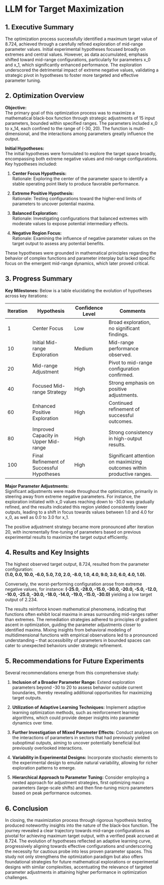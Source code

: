 # LLM for Target Maximization 

## 1. Executive Summary
The optimization process successfully identified a maximum target value of 8.724, achieved through a carefully refined exploration of mid-range parameter values. Initial experimental hypotheses focused broadly on extremes and central values. However, as data accumulated, emphasis shifted toward mid-range configurations, particularly for parameters x_0 and x_1, which significantly enhanced performance. The exploration underscored the detrimental impact of extreme negative values, validating a strategic pivot in hypotheses to foster more targeted and effective parameter tuning.

## 2. Optimization Overview

**Objective:**  
The primary goal of this optimization process was to maximize a mathematical black-box function through strategic adjustments of 15 input parameters, bounded within specified ranges. The parameters included x_0 to x_14, each confined to the range of (-30, 20). The function is multi-dimensional, and the interactions among parameters greatly influence the output.

**Initial Hypotheses:**  
The initial hypotheses were formulated to explore the target space broadly, encompassing both extreme negative values and mid-range configurations. Key hypotheses included:

1. **Center Focus Hypothesis:**  
   Rationale: Exploring the center of the parameter space to identify a stable operating point likely to produce favorable performance.
   
2. **Extreme Positive Hypothesis:**   
   Rationale: Testing configurations toward the higher-end limits of parameters to uncover potential maxima.

3. **Balanced Exploration:**  
   Rationale: Investigating configurations that balanced extremes with moderate values to expose potential intermediary effects.

4. **Negative Region Focus:**  
   Rationale: Examining the influence of negative parameter values on the target output to assess any potential benefits.

These hypotheses were grounded in mathematical principles regarding the behavior of complex functions and parameter interplay but lacked specific focus on the emergent mid-range dynamics, which later proved critical.

## 3. Progress Summary

**Key Milestones:**
Below is a table elucidating the evolution of hypotheses across key iterations:

| Iteration | Hypothesis                              | Confidence Level | Comments                                    |
|-----------|-----------------------------------------|------------------|---------------------------------------------|
| 1         | Center Focus                            | Low              | Broad exploration, no significant findings. |
| 10        | Initial Mid-range Exploration           | Medium           | Mid-range performance observed.              |
| 20        | Mid-range Adjustment                    | High             | Pivot to mid-range configuration confirmed. |
| 40        | Focused Mid-range Strategy              | High             | Strong emphasis on positive adjustments.     |
| 60        | Enhanced Positive Exploration            | High             | Continued refinement of successful outcomes. |
| 80        | Improved Capacity in Upper Mid-range    | High             | Strong consistency in high-output results.   |
| 100       | Final Refinement of Successful Hypotheses | High           | Significant attention on maximizing outcomes within productive ranges. |

**Major Parameter Adjustments:**  
Significant adjustments were made throughout the optimization, primarily in steering away from extreme negative parameters. For instance, the exploration initiated with x_0 values reaching down to -30.0 was gradually refined, and the results indicated this region yielded consistently lower outputs, leading to a shift in focus towards values between 1.0 and 4.0 for x_0, as well as 0.0 to 3.0 for x_1.

The positive adjustment strategy became more pronounced after iteration 20, with incrementally fine-tuning of parameters based on previous experimental results to maximize the target output efficiently.

## 4. Results and Key Insights

The highest observed target output, 8.724, resulted from the parameter configuration:  
**(1.0, 0.0, 10.0, -6.0, 5.0, 7.0, 2.0, -8.0, 1.0, 4.0, 9.0, 3.0, 6.0, 4.0, 1.0).** 

Conversely, the worst-performing configuration arose from extreme negative values, for instance:
**(-25.0, -28.0, -15.0, -30.0, -20.0, -5.0, -12.0, -10.0, -25.0, -30.0, -18.0, -14.0, -19.0, -15.0, -30.0)** yielding a low target output of 2.234.

The results reinforce known mathematical phenomena, indicating that functions often exhibit local maxima in areas surrounding mid-ranges rather than extremes. The remediation strategies adhered to principles of gradient ascent in optimization, guiding the parameter adjustments closer to identified maxima. Mixing insights from behavioral modeling of multidimensional functions with empirical observations led to a pronounced understanding – that accessibility of parameters in bounded spaces can cater to unexpected behaviors under strategic refinement.

## 5. Recommendations for Future Experiments

Several recommendations emerge from this comprehensive study:
1. **Inclusion of a Broader Parameter Range:** Extend exploration parameters beyond -30 to 20 to assess behavior outside current boundaries, thereby revealing additional opportunities for maximizing target outputs.

2. **Utilization of Adaptive Learning Techniques:** Implement adaptive learning optimization methods, such as reinforcement learning algorithms, which could provide deeper insights into parameter dynamics over time.

3. **Further Investigation of Mixed Parameter Effects:** Conduct analyses on the interactions of parameters in sectors that had previously yielded suboptimal outputs, aiming to uncover potentially beneficial but previously overlooked interactions.

4. **Variability in Experimental Designs:** Incorporate stochastic elements to the experimental design to emulate natural variability, allowing for richer exploration patterns to emerge.

5. **Hierarchical Approach to Parameter Tuning:** Consider employing a nested approach for adjustment strategies, first optimizing macro parameters (large-scale shifts) and then fine-tuning micro parameters based on peak performance outcomes.

## 6. Conclusion

In closing, the maximization process through rigorous hypothesis testing produced noteworthy insights into the nature of the black-box function. The journey revealed a clear trajectory towards mid-range configurations as pivotal for achieving maximum target output, with a verified peak accrued at 8.724. The evolution of hypotheses reflected an adaptive learning curve, progressively aligning towards effective configurations and underscoring the necessity for cautious probe into less proven parameter spaces. This study not only strengthens the optimization paradigm but also offers foundational strategies for future mathematical explorations or experimental designs with similar complexities, accentuating the relevance of targeted parameter adjustments in attaining higher performance in optimization challenges.